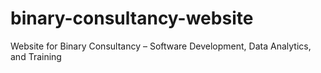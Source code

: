 # binary-consultancy-website
Website for Binary Consultancy – Software Development, Data Analytics, and Training
